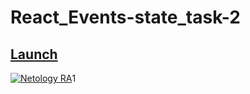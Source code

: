 # React_Events-state_task-2

## [Launch](https://johnnystorm19.github.io/RA_Events-state_task-2/)

[![Netology RA](https://github.com/JohnnyStorm19/RA_Events-state_task-2/actions/workflows/web.yml/badge.svg)](https://github.com/JohnnyStorm19/RA_Events-state_task-2/actions/workflows/web.yml)1
